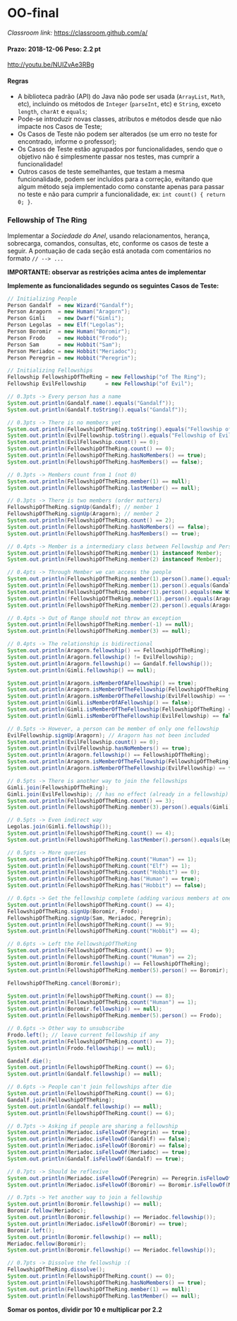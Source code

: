 # OO-final

_Classroom link:_ <https://classroom.github.com/a/>

#### Prazo: 2018-12-06 Peso: 2.2 pt

<http://youtu.be/NUIZvAe3RBg>

#### Regras

- A biblioteca padrão (API) do Java não pode ser usada (`ArrayList`, `Math`, etc), incluindo os métodos de `Integer` (`parseInt`, etc) e `String`, exceto `length`, `charAt` e `equals`;
- Pode-se introduzir novas classes, atributos e métodos desde que não impacte nos Casos de Teste;
- Os Casos de Teste não podem ser alterados (se um erro no teste for encontrado, informe o professor);
- Os Casos de Teste estão agrupados por funcionalidades, sendo que o objetivo não é simplesmente passar nos testes, mas cumprir a funcionalidade!
- Outros casos de teste semelhantes, que testam a mesma funcionalidade, podem ser incluídos para a correção, evitando que algum método seja implementado como constante apenas para passar no teste e não para cumprir a funcionalidade, ex: `int count() { return 0; }`.

### Fellowship of The Ring

Implementar a _Sociedade do Anel_, usando relacionamentos, herança, sobrecarga, comandos, consultas, etc, conforme os casos de teste a seguir. A pontuação de cada seção está anotada com comentários no formato `// --> ...`

**IMPORTANTE: observar as restrições acima antes de implementar**

**Implemente as funcionalidades segundo os seguintes Casos de Teste:**

```java
// Initializing People
Person Gandalf  = new Wizard("Gandalf");
Person Aragorn  = new Human("Aragorn");
Person Gimli    = new Dwarf("Gimli");
Person Legolas  = new Elf("Legolas");
Person Boromir  = new Human("Boromir");
Person Frodo    = new Hobbit("Frodo");
Person Sam      = new Hobbit("Sam");
Person Meriadoc = new Hobbit("Meriadoc");
Person Peregrin = new Hobbit("Peregrin");

// Initializing Fellowships
Fellowship FellowshipOfTheRing = new Fellowship("of The Ring");
Fellowship EvilFellowship      = new Fellowship("of Evil");

// 0.3pts -> Every person has a name
System.out.println(Gandalf.name().equals("Gandalf"));
System.out.println(Gandalf.toString().equals("Gandalf"));

// 0.3pts -> There is no members yet
System.out.println(FellowshipOfTheRing.toString().equals("Fellowship of The Ring"));
System.out.println(EvilFellowship.toString().equals("Fellowship of Evil"));
System.out.println(EvilFellowship.count() == 0);
System.out.println(FellowshipOfTheRing.count() == 0);
System.out.println(FellowshipOfTheRing.hasNoMembers() == true);
System.out.println(FellowshipOfTheRing.hasMembers() == false);

// 0.3pts -> Members count from 1 (not 0)
System.out.println(FellowshipOfTheRing.member(1) == null);
System.out.println(FellowshipOfTheRing.lastMember() == null);

// 0.3pts -> There is two members (order matters)
FellowshipOfTheRing.signUp(Gandalf); // member 1
FellowshipOfTheRing.signUp(Aragorn); // member 2
System.out.println(FellowshipOfTheRing.count() == 2);
System.out.println(FellowshipOfTheRing.hasNoMembers() == false);
System.out.println(FellowshipOfTheRing.hasMembers() == true);

// 0.4pts -> Member is a intermediary class between Fellowship and Person
System.out.println(FellowshipOfTheRing.member(1) instanceof Member);
System.out.println(FellowshipOfTheRing.member(2) instanceof Member);

// 0.4pts -> Through Member we can access the people
System.out.println(FellowshipOfTheRing.member(1).person().name().equals("Gandalf"));
System.out.println(FellowshipOfTheRing.member(1).person().equals(Gandalf));
System.out.println(FellowshipOfTheRing.member(1).person().equals(new Wizard("Gandalf")));
System.out.println(!FellowshipOfTheRing.member(1).person().equals(Aragorn));
System.out.println(FellowshipOfTheRing.member(2).person().equals(Aragorn));

// 0.4pts -> Out of Range should not throw an exception
System.out.println(FellowshipOfTheRing.member(-1) == null);
System.out.println(FellowshipOfTheRing.member(3) == null);

// 0.4pts -> The relationship is bidirectional
System.out.println(Aragorn.fellowship() == FellowshipOfTheRing);
System.out.println(Aragorn.fellowship() != EvilFellowship);
System.out.println(Aragorn.fellowship() == Gandalf.fellowship());
System.out.println(Gimli.fellowship() == null);

System.out.println(Aragorn.isMemberOfAFellowship() == true);
System.out.println(Aragorn.isMemberOfTheFellowship(FellowshipOfTheRing) == true);
System.out.println(Aragorn.isMemberOfTheFellowship(EvilFellowship) == false);
System.out.println(Gimli.isMemberOfAFellowship() == false);
System.out.println(Gimli.isMemberOfTheFellowship(FellowshipOfTheRing) == false);
System.out.println(Gimli.isMemberOfTheFellowship(EvilFellowship) == false);

// 0.5pts -> However, a person can be member of only one fellowship
EvilFellowship.signUp(Aragorn); // Aragorn has not been included
System.out.println(EvilFellowship.count() == 0);
System.out.println(EvilFellowship.hasNoMembers() == true);
System.out.println(Aragorn.fellowship() == FellowshipOfTheRing);
System.out.println(Aragorn.isMemberOfTheFellowship(FellowshipOfTheRing) == true);
System.out.println(Aragorn.isMemberOfTheFellowship(EvilFellowship) == false);

// 0.5pts -> There is another way to join the fellowships
Gimli.join(FellowshipOfTheRing);
Gimli.join(EvilFellowship); // has no effect (already in a fellowship)
System.out.println(FellowshipOfTheRing.count() == 3);
System.out.println(FellowshipOfTheRing.member(3).person().equals(Gimli));

// 0.5pts -> Even indirect way
Legolas.join(Gimli.fellowship());
System.out.println(FellowshipOfTheRing.count() == 4);
System.out.println(FellowshipOfTheRing.lastMember().person().equals(Legolas));

// 0.5pts -> More queries
System.out.println(FellowshipOfTheRing.count("Human") == 1);
System.out.println(FellowshipOfTheRing.count("Elf") == 1);
System.out.println(FellowshipOfTheRing.count("Hobbit") == 0);
System.out.println(FellowshipOfTheRing.has("Human") == true);
System.out.println(FellowshipOfTheRing.has("Hobbit") == false);

// 0.6pts -> Get the fellowship complete (adding various members at one time)
System.out.println(FellowshipOfTheRing.count() == 4);
FellowshipOfTheRing.signUp(Boromir, Frodo);
FellowshipOfTheRing.signUp(Sam, Meriadoc, Peregrin);
System.out.println(FellowshipOfTheRing.count() == 9);
System.out.println(FellowshipOfTheRing.count("Hobbit") == 4);

// 0.6pts -> Left the FellowshipOfTheRing
System.out.println(FellowshipOfTheRing.count() == 9);
System.out.println(FellowshipOfTheRing.count("Human") == 2);
System.out.println(Boromir.fellowship() == FellowshipOfTheRing);
System.out.println(FellowshipOfTheRing.member(5).person() == Boromir);

FellowshipOfTheRing.cancel(Boromir);

System.out.println(FellowshipOfTheRing.count() == 8);
System.out.println(FellowshipOfTheRing.count("Human") == 1);
System.out.println(Boromir.fellowship() == null);
System.out.println(FellowshipOfTheRing.member(5).person() == Frodo);

// 0.6pts -> Other way to unsubscribe
Frodo.left(); // leave current fellowship if any
System.out.println(FellowshipOfTheRing.count() == 7);
System.out.println(Frodo.fellowship() == null);

Gandalf.die();
System.out.println(FellowshipOfTheRing.count() == 6);
System.out.println(Gandalf.fellowship() == null);

// 0.6pts -> People can't join fellowships after die
System.out.println(FellowshipOfTheRing.count() == 6);
Gandalf.join(FellowshipOfTheRing);
System.out.println(Gandalf.fellowship() == null);
System.out.println(FellowshipOfTheRing.count() == 6);

// 0.7pts -> Asking if people are sharing a fellowship
System.out.println(Meriadoc.isFellowOf(Peregrin) == true);
System.out.println(Meriadoc.isFellowOf(Gandalf) == false);
System.out.println(Meriadoc.isFellowOf(Boromir) == false);
System.out.println(Meriadoc.isFellowOf(Meriadoc) == true);
System.out.println(Gandalf.isFellowOf(Gandalf) == true);

// 0.7pts -> Should be reflexive
System.out.println(Meriadoc.isFellowOf(Peregrin) == Peregrin.isFellowOf(Meriadoc));
System.out.println(Meriadoc.isFellowOf(Boromir) == Boromir.isFellowOf(Meriadoc));

// 0.7pts -> Yet another way to join a fellowship
System.out.println(Boromir.fellowship() == null);
Boromir.fellow(Meriadoc);
System.out.println(Boromir.fellowship() == Meriadoc.fellowship());
System.out.println(Meriadoc.isFellowOf(Boromir) == true);
Boromir.left();
System.out.println(Boromir.fellowship() == null);
Meriadoc.fellow(Boromir);
System.out.println(Boromir.fellowship() == Meriadoc.fellowship());

// 0.7pts -> Dissolve the fellowship :(
FellowshipOfTheRing.dissolve();
System.out.println(FellowshipOfTheRing.count() == 0);
System.out.println(FellowshipOfTheRing.hasNoMembers() == true);
System.out.println(FellowshipOfTheRing.member(1) == null);
System.out.println(FellowshipOfTheRing.lastMember() == null);
```

**Somar os pontos, dividir por 10 e multiplicar por 2.2**
